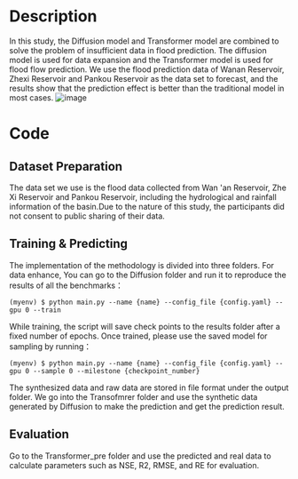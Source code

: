 # Description
In this study, the Diffusion model and Transformer model are combined to solve the problem of insufficient data in flood prediction. The diffusion model is used for data expansion and the Transformer model is used for flood flow prediction. We use the flood prediction data of Wanan Reservoir, Zhexi Reservoir and Pankou Reservoir as the data set to forecast, and the results show that the prediction effect is better than the traditional model in most cases.
![image](https://github.com/user-attachments/assets/08d204b0-51a3-4e2a-950f-50e0841fad16)
# Code
## Dataset Preparation
The data set we use is the flood data collected from Wan 'an Reservoir, Zhe Xi Reservoir and Pankou Reservoir, including the hydrological and rainfall information of the basin.Due to the nature of this study, the participants did not consent to public sharing of their data.
## Training & Predicting
The implementation of the methodology is divided into three folders. 
For data enhance, You can go to the Diffusion folder and run it to reproduce the results of all the benchmarks：

`(myenv) $ python main.py --name {name} --config_file {config.yaml} --gpu 0 --train`

While training, the script will save check points to the results folder after a fixed number of epochs. Once trained, please use the saved model for sampling by running：

`(myenv) $ python main.py --name {name} --config_file {config.yaml} --gpu 0 --sample 0 --milestone {checkpoint_number}`

The synthesized data and raw data are stored in file format under the output folder. We go into the Transofmrer folder and use the synthetic data generated by Diffusion to make the prediction and get the prediction result.
## Evaluation
Go to the Transformer_pre folder and use the predicted and real data to calculate parameters such as NSE, R2, RMSE, and RE for evaluation.

